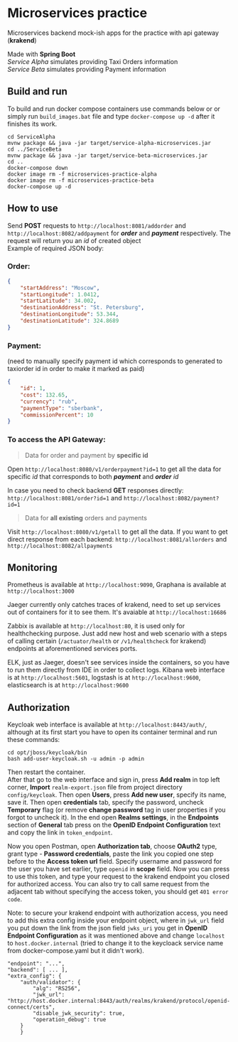 # Microservices practice
Microservices backend mock-ish apps for the practice with api gateway (**krakend**)  

Made with **Spring Boot**  
*Service Alpha* simulates providing Taxi Orders information  
*Service Beta* simulates providing Payment information  

## Build and run
To build and run docker compose containers use commands below or or simply run ```build_images.bat``` file and type `docker-compose up -d` after it finishes its work.
```
cd ServiceAlpha
mvnw package && java -jar target/service-alpha-microservices.jar
cd ../ServiceBeta
mvnw package && java -jar target/service-beta-microservices.jar
cd ..
docker-compose down
docker image rm -f microservices-practice-alpha
docker image rm -f microservices-practice-beta
docker-compose up -d
```

## How to use

Send **POST** requests to `http://localhost:8081/addorder` and `http://localhost:8082/addpayment` for _**order**_ and _**payment**_ respectively. The request will return you an *id* of created object  
Example of required JSON body:  
### Order:  
```json
{
    "startAddress": "Moscow",
    "startLongitude": 1.0412,
    "startLatitude": 34.002,
    "destinationAddress": "St. Petersburg",
    "destinationLongitude": 53.344,
    "destinationLatitude": 324.8689
}
```
### Payment: 
(need to manually specify payment id which corresponds to generated to taxiorder id in order to make it marked as paid) 
```json
{
    "id": 1,
    "cost": 132.65,
    "currency": "rub",
    "paymentType": "sberbank",
    "commissionPercent": 10
}
```

### To access the API Gateway:

> Data for order and payment by **specific id** 

Open `http://localhost:8080/v1/orderpayment?id=1` to get all the data for specific *id* that corresponds to both **_payment_** and **_*order*_** *id*  

In case you need to check backend **GET** responses directly: `http://localhost:8081/order?id=1` and `http://localhost:8082/payment?id=1`

> Data for **all existing** orders and payments

Visit `http://localhost:8080/v1/getall` to get all the data. If you want to get direct response from each backend: `http://localhost:8081/allorders` and `http://localhost:8082/allpayments`  

## Monitoring

Prometheus is available at `http://localhost:9090`, Graphana is available at `http://localhost:3000`  

Jaeger currently only catches traces of krakend, need to set up services out of containers for it to see them. It's avaiable at `http://localhost:16686`  

Zabbix is available at `http://localhost:80`, it is used only for healthchecking purpose. Just add new host and web scenario with a steps of calling certain (`/actuator/health` or `/v1/healthcheck` for krakend) endpoints at aforementioned services ports. 

ELK, just as Jaeger, doesn't see services inside the containers, so you have to run them directly from IDE in order to collect logs. Kibana web interface is at `http://localhost:5601`, logstash is at `http://localhost:9600`, elasticsearch is at `http://localhost:9600`  

## Authorization

Keycloak web interface is available at `http://localhost:8443/auth/`, although at its first start you have to open its container terminal and run these commands:
```
cd opt/jboss/keycloak/bin
bash add-user-keycloak.sh -u admin -p admin
```
Then restart the container.  
After that go to the web interface and sign in, press **Add realm** in top left corner, **Import** `realm-export.json` file from project directory `config/keycloak`. Then open **Users**, press **Add new user**, specify its name, save it. Then open **credentials** tab, specify the password, uncheck **Temporary** flag (or remove **change password** tag in user properties if you forgot to uncheck it). In the end open **Realms settings**, in the **Endpoints** section of **General** tab press on the **OpenID Endpoint Configuration** text and copy the link in  `token_endpoint`. 

Now  you open Postman, open **Authorization tab**, choose **OAuth2** type, grant type - **Password credentials**, paste the link you copied one step before to the **Access token url** field. Specify username and password for the user you have set earlier, type `openid` in **scope** field. Now you can press to use this token, and type your request to the krakend endpoint you closed for authorized access. You can also try to call same request from the adjacent tab without specifying the access token, you should get `401 error code`.

Note: to secure your krakend endpoint with authorization access, you need to add this extra config inside your endpoint object, where in `jwk_url` field you put down the link from the json field `jwks_uri` you get in **OpenID Endpoint Configuration** as it was mentioned above and change `localhost` to `host.docker.internal` (tried to change it to the keycloack service name from docker-compose.yaml but it didn't work).
```
"endpoint": "...",
"backend": [ ... ],
"extra_config": {
    "auth/validator": {
        "alg": "RS256",
        "jwk_url": "http://host.docker.internal:8443/auth/realms/krakend/protocol/openid-connect/certs",
        "disable_jwk_security": true,
        "operation_debug": true
    }
    }
```